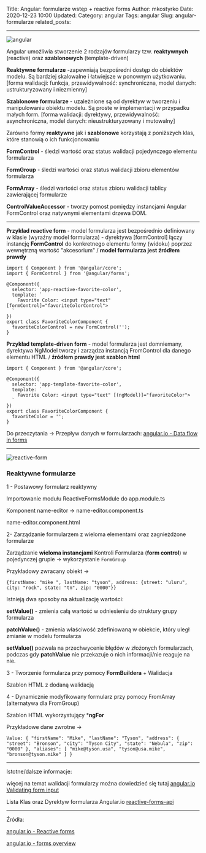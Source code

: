 Title: Angular: formularze wstęp + reactive forms
Author: mkostyrko
Date: 2020-12-23 10:00
Updated:
Category: angular
Tags: angular
Slug: angular-formularze
related_posts: 

---

![angular](https://encrypted-tbn0.gstatic.com/images?q=tbn:ANd9GcTHghCEZH5gPt3yGwrsP2c5hHAFfEHgysQdxQ&usqp=CAU)

Angular umożliwia stworzenie 2 rodzajów formularzy tzw. **reaktywnych** (reactive) oraz **szablonowych** (template-driven)

**Reaktywne formularze** -zapewniają bezpośredni dostęp do obiektów modelu. Są bardziej skalowalne i łatwiejsze w ponownym użytkowaniu. [forma walidacji: funkcja, przewidywalność: synchroniczna, model danych: ustrukturyzowany i niezmienny]

**Szablonowe formularze** - uzależnione są od dyrektyw w tworzeniu i manipulowaniu obiektu modelu. Są proste w implementacji w przypadku małych form. [forma walidacji: dyrektywy, przewidywalność: asynchroniczna, model danych: nieustrukturyzowany i mutowalny]


Zarówno formy **reaktywne** jak i **szablonowe** korzystają z poniższych klas, które stanowią o ich funkcjonowaniu

**FormControl** - śledzi wartość oraz status walidacji pojedynczego elementu formularza


**FormGroup** - śledzi wartości oraz status walidacji zbioru elementów formularza


**FormArray** - śledzi wartości oraz status zbioru walidacji tablicy zawierającej formularze

**ControlValueAccessor** - tworzy pomost pomiędzy instancjami Angular FormControl oraz natywnymi elementami drzewa DOM.

---

**Przykład reactive form** - model formularza jest bezpośrednio definiowany w klasie (wyraźny model formularza) -  dyrektywa [formControl] łączy instancję **FormControl**
do konkretnego elementu formy (widoku) poprzez wewnętrzną wartość "akcesorium"  / **model formularza jest źródłem prawdy**

    import { Component } from '@angular/core';
    import { FormControl } from '@angular/forms';

    @Component({
      selector: 'app-reactive-favorite-color',
      template: `
        Favorite Color: <input type="text" [formControl]="favoriteColorControl">
      `
    })
    export class FavoriteColorComponent {
      favoriteColorControl = new FormControl('');
    }


**Przykład template-driven form** - model formularza jest domniemany, dyrektywa NgModel tworzy i zarządza instancją FromControl dla danego elementu HTML / **źródłem prawdy jest szablon html**

    import { Component } from '@angular/core';

    @Component({
      selector: 'app-template-favorite-color',
      template: `
        Favorite Color: <input type="text" [(ngModel)]="favoriteColor">
      `
    })
    export class FavoriteColorComponent {
      favoriteColor = '';
    }


Do przeczytania -> Przepływ danych w formularzach: [angular.io - Data flow in forms](https://angular.io/guide/forms-overview#data-flow-in-forms)

---

![reactive-form](https://encrypted-tbn0.gstatic.com/images?q=tbn:ANd9GcRSZShqRsNi1Z6zK-hmfGRqgEW9lU1D8y5qgA&usqp=CAU)

### Reaktywne formularze

1 - Postawowy formularz reaktywny

Importowanie modułu ReactiveFormsModule do app.module.ts

<script src="http://gist-it.appspot.com/github/kostyrko/JS-sandbox/blob/master/7_Angular/angular-reactive-forms-example/src/app/app.module.ts"></script>

Komponent name-editor -> name-editor.component.ts

<script src="http://gist-it.appspot.com/github/kostyrko/JS-sandbox/blob/master/7_Angular/angular-reactive-forms-example/src/app/name-editor/name-editor.component.ts
"></script>

name-editor.component.html

<script src="http://gist-it.appspot.com/github/kostyrko/JS-sandbox/blob/master/7_Angular/angular-reactive-forms-example/src/app/name-editor/name-editor.component.html"></script>

2- Zarządzanie formularzem z wieloma elementami oraz zagnieżdżone formularze

Zarządzanie **wieloma instancjami** Kontroli Formularza (**form control**) w pojedynczej grupie -> wykorzystanie `FormGroup`


<script src="http://gist-it.appspot.com/github/kostyrko/JS-sandbox/blob/master/7_Angular/angular-reactive-forms-example/src/app/profile-editor/profile-editor.component.ts"></script>


<script src="http://gist-it.appspot.com/github/kostyrko/kostyrko/JS-sandbox/blob/master/7_Angular/angular-reactive-forms-example/src/app/profile-editor/profile-editor.component.html"></script>

Przykładowy zwracany obiekt -> 

    {firstName: "mike ", lastName: "tyson", address: {street: "uluru", city: "rock", state: "tn", zip: "0000"}}



Istnieją dwa sposoby na aktualizację wartości:

**setValue()** - zmienia całą wartość w odniesieniu do struktury grupy formularza

**patchValue()** - zmienia właściwość zdefiniowaną w obiekcie, który uległ zmianie w modelu formularza


**setValue()** pozwala na przechwycenie błędów w złożonych formularzach, podczas gdy **patchValue** nie przekazuje o nich informacji/nie reaguje na nie.


3 - Tworzenie formularza przy pomocy **FormBuildera** + Walidacja

<script src="http://gist-it.appspot.com/github/kostyrko/JS-sandbox/blob/master/7_Angular/angular-reactive-forms-example/src/app/profile-editor-form-builder/profile-editor-form-builder.component.ts"></script>


Szablon HTML z dodaną walidacją

<script src="http://gist-it.appspot.com/github/kostyrko/kostyrko/JS-sandbox/blob/master/7_Angular/angular-reactive-forms-example/src/app/profile-editor-form-builder/profile-editor-form-builder.component.html"></script>


4 - Dynamicznie modyfikowany formularz przy pomocy FromArray (alternatywa dla FromGroup)

<script src="http://gist-it.appspot.com/github/kostyrko/JS-sandbox/blob/master/7_Angular/angular-reactive-forms-example/src/app/profile-editor-dynamic-form/profile-editor-dynamic-form.component.ts"></script>


Szablon HTML wykorzystujący ***ngFor**

<script src="http://gist-it.appspot.com/github/kostyrko/kostyrko/JS-sandbox/blob/master/7_Angular/angular-reactive-forms-example/src/app/profile-editor-dynamic-form/profile-editor-dynamic-form.component.html"></script>


Przykładowe dane zwrotne -> 

    Value: { "firstName": "Mike", "lastName": "Tyson", "address": { "street": "Bronson", "city": "Tyson City", "state": "Nebula", "zip": "0000" }, "aliases": [ "mike@tyson.usa", "tyson@usa.mike", "bronson@tyson.mike" ] }

---

Istotne/dalsze informacje:

więcej na temat walidacji formularzy można dowiedzieć się tutaj [angular.io Validating form input](https://angular.io/guide/form-validation)


Lista Klas oraz Dyrektyw formularza Angular.io [reactive-forms-api](https://angular.io/guide/reactive-forms#reactive-forms-api-summary)

----

Źródła:

[angular.io - Reactive forms](https://angular.io/guide/reactive-forms)

[angular.io - forms overview](https://angular.io/guide/forms-overview)